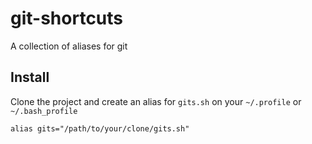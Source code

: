 # git-shortcuts
A collection of aliases for git


## Install

Clone the project and create an alias for `gits.sh` on your `~/.profile` or `~/.bash_profile`

```
alias gits="/path/to/your/clone/gits.sh"

```